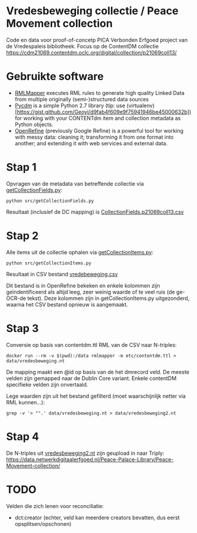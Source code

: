 # Vredesbeweging collectie / Peace Movement collection
Code en data voor proof-of-concetp PICA Verbonden Erfgoed project van de Vredespaleis bibliotheek.
Focus op de ContentDM collectie https://cdm21069.contentdm.oclc.org/digital/collection/p21069coll13/

# Gebruikte software
- [RMLMapper](https://github.com/RMLio/rmlmapper-java) executes RML rules to generate high quality Linked Data from multiple originally (semi-)structured data sources
- [Pycdm](https://github.com/saverkamp/pycdm) is a simple Python 2.7 library (tip: use (virtualenv)[https://gist.github.com/Geoyi/d9fab4f609e9f75941946be45000632b]) for working with your CONTENTdm item and collection metadata as Python objects.
- [OpenRefine](https://openrefine.org/) (previously Google Refine) is a powerful tool for working with messy data: cleaning it; transforming it from one format into another; and extending it with web services and external data.

# Stap 1

Opvragen van de metadata van betreffende collectie via [getCollectionFields.py](https://github.com/netwerk-digitaal-erfgoed/vredesbeweging/blob/main/src/getCollectionFields.py):

```
python src/getCollectionFields.py
```

Resultaat (inclusief de DC mapping) is [CollectionFields.p21069coll13.csv](https://github.com/netwerk-digitaal-erfgoed/vredesbeweging/blob/main/data/CollectionFields.p21069coll13.csv)

# Stap 2

Alle items uit de collectie ophalen via [getCollectionItems.py](https://github.com/netwerk-digitaal-erfgoed/vredesbeweging/blob/main/src/getCollectionItems.py):

```
python src/getCollectionItems.py
```

Resultaat in CSV bestand [vredebeweging.csv](https://github.com/netwerk-digitaal-erfgoed/vredesbeweging/blob/main/data/vredesbeweging.csv)

Dit bestand is in OpenRefine bekeken en enkele kolommen zijn geïndentificeerd als altijd leeg, zeer weinig waarde of te veel ruis (de ge-OCR-de tekst). Deze kolommen zijn in getCollectionItems.py uitgezonderd, waarna het CSV bestand opnieuw is aangemaakt.

# Stap 3

Conversie op basis van contentdm.ttl RML van de CSV naar N-triples:

```
docker run --rm -v $(pwd):/data rmlmapper -m etc/contentdm.ttl > data/vredesbeweging.nt
```

De mapping maakt een @id op basis van de het dmrecord veld. De meeste velden zijn gemapped naar de Dublin Core variant. Enkele contentDM specifieke velden zijn onvertaald.

Lege waarden zijn uit het bestand gefilterd (moet waarschijnlijk netter via RML kunnen...):

```
grep -v '> "".' data/vredesbeweging.nt > data/vredesbeweging2.nt
```

# Stap 4

De N-triples uit [vredesbeweging2.nt](https://github.com/netwerk-digitaal-erfgoed/vredesbeweging/blob/main/data/vredesbeweging2.nt) zijn geupload in naar Triply:
https://data.netwerkdigitaalerfgoed.nl/Peace-Palace-Library/Peace-Movement-collection/

# TODO 

Velden die zich lenen voor reconciliatie: 
- dct:creator (echter, veld kan meerdere creators bevatten, dus eerst opsplitsen/opschonen)
